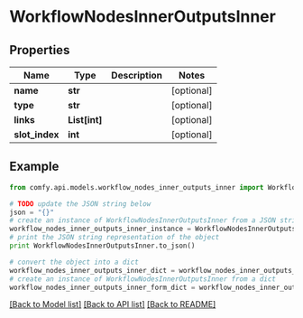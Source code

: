 # WorkflowNodesInnerOutputsInner


## Properties

Name | Type | Description | Notes
------------ | ------------- | ------------- | -------------
**name** | **str** |  | [optional] 
**type** | **str** |  | [optional] 
**links** | **List[int]** |  | [optional] 
**slot_index** | **int** |  | [optional] 

## Example

```python
from comfy.api.models.workflow_nodes_inner_outputs_inner import WorkflowNodesInnerOutputsInner

# TODO update the JSON string below
json = "{}"
# create an instance of WorkflowNodesInnerOutputsInner from a JSON string
workflow_nodes_inner_outputs_inner_instance = WorkflowNodesInnerOutputsInner.from_json(json)
# print the JSON string representation of the object
print WorkflowNodesInnerOutputsInner.to_json()

# convert the object into a dict
workflow_nodes_inner_outputs_inner_dict = workflow_nodes_inner_outputs_inner_instance.to_dict()
# create an instance of WorkflowNodesInnerOutputsInner from a dict
workflow_nodes_inner_outputs_inner_form_dict = workflow_nodes_inner_outputs_inner.from_dict(workflow_nodes_inner_outputs_inner_dict)
```
[[Back to Model list]](../README.md#documentation-for-models) [[Back to API list]](../README.md#documentation-for-api-endpoints) [[Back to README]](../README.md)


